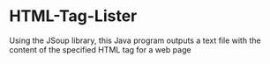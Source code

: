 # HTML-Tag-Lister
Using the JSoup library, this Java program outputs a text file with the content of the specified HTML tag for a web page

